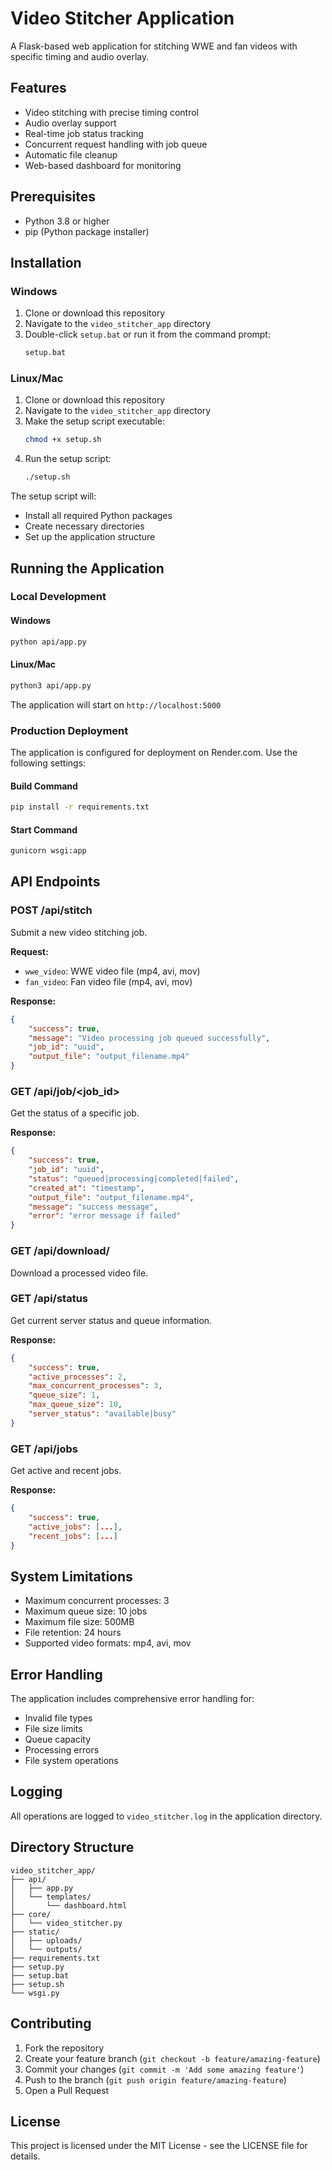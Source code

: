 # Video Stitcher Application

A Flask-based web application for stitching WWE and fan videos with specific timing and audio overlay.

## Features

- Video stitching with precise timing control
- Audio overlay support
- Real-time job status tracking
- Concurrent request handling with job queue
- Automatic file cleanup
- Web-based dashboard for monitoring

## Prerequisites

- Python 3.8 or higher
- pip (Python package installer)

## Installation

### Windows

1. Clone or download this repository
2. Navigate to the `video_stitcher_app` directory
3. Double-click `setup.bat` or run it from the command prompt:
   ```bash
   setup.bat
   ```

### Linux/Mac

1. Clone or download this repository
2. Navigate to the `video_stitcher_app` directory
3. Make the setup script executable:
   ```bash
   chmod +x setup.sh
   ```
4. Run the setup script:
   ```bash
   ./setup.sh
   ```

The setup script will:
- Install all required Python packages
- Create necessary directories
- Set up the application structure

## Running the Application

### Local Development

#### Windows
```bash
python api/app.py
```

#### Linux/Mac
```bash
python3 api/app.py
```

The application will start on `http://localhost:5000`

### Production Deployment

The application is configured for deployment on Render.com. Use the following settings:

#### Build Command
```bash
pip install -r requirements.txt
```

#### Start Command
```bash
gunicorn wsgi:app
```

## API Endpoints

### POST /api/stitch
Submit a new video stitching job.

**Request:**
- `wwe_video`: WWE video file (mp4, avi, mov)
- `fan_video`: Fan video file (mp4, avi, mov)

**Response:**
```json
{
    "success": true,
    "message": "Video processing job queued successfully",
    "job_id": "uuid",
    "output_file": "output_filename.mp4"
}
```

### GET /api/job/<job_id>
Get the status of a specific job.

**Response:**
```json
{
    "success": true,
    "job_id": "uuid",
    "status": "queued|processing|completed|failed",
    "created_at": "timestamp",
    "output_file": "output_filename.mp4",
    "message": "success message",
    "error": "error message if failed"
}
```

### GET /api/download/<filename>
Download a processed video file.

### GET /api/status
Get current server status and queue information.

**Response:**
```json
{
    "success": true,
    "active_processes": 2,
    "max_concurrent_processes": 3,
    "queue_size": 1,
    "max_queue_size": 10,
    "server_status": "available|busy"
}
```

### GET /api/jobs
Get active and recent jobs.

**Response:**
```json
{
    "success": true,
    "active_jobs": [...],
    "recent_jobs": [...]
}
```

## System Limitations

- Maximum concurrent processes: 3
- Maximum queue size: 10 jobs
- Maximum file size: 500MB
- File retention: 24 hours
- Supported video formats: mp4, avi, mov

## Error Handling

The application includes comprehensive error handling for:
- Invalid file types
- File size limits
- Queue capacity
- Processing errors
- File system operations

## Logging

All operations are logged to `video_stitcher.log` in the application directory.

## Directory Structure

```
video_stitcher_app/
├── api/
│   ├── app.py
│   └── templates/
│       └── dashboard.html
├── core/
│   └── video_stitcher.py
├── static/
│   ├── uploads/
│   └── outputs/
├── requirements.txt
├── setup.py
├── setup.bat
├── setup.sh
└── wsgi.py
```

## Contributing

1. Fork the repository
2. Create your feature branch (`git checkout -b feature/amazing-feature`)
3. Commit your changes (`git commit -m 'Add some amazing feature'`)
4. Push to the branch (`git push origin feature/amazing-feature`)
5. Open a Pull Request

## License

This project is licensed under the MIT License - see the LICENSE file for details.

